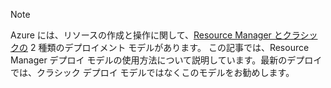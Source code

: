 > [!NOTE]
> Azure には、リソースの作成と操作に関して、[Resource Manager とクラシックの](../articles/azure-resource-manager/resource-manager-deployment-model.md) 2 種類のデプロイメント モデルがあります。  この記事では、Resource Manager デプロイ モデルの使用方法について説明しています。最新のデプロイでは、クラシック デプロイ モデルではなくこのモデルをお勧めします。
